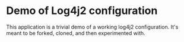 # Demo of Log4j2 configuration

This application is a trivial demo of a working log4j2 configuration.  It's
meant to be forked, cloned, and then experimented with.


